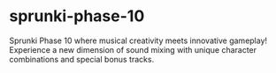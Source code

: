 # sprunki-phase-10
Sprunki Phase 10 where musical creativity meets innovative gameplay! Experience a new dimension of sound mixing with unique character combinations and special bonus tracks.
